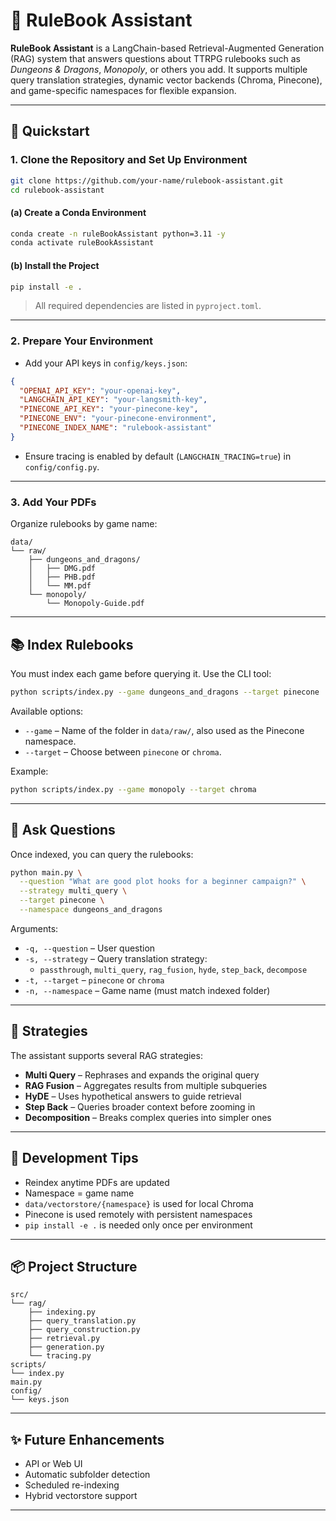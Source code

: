 # 📘 RuleBook Assistant

**RuleBook Assistant** is a LangChain-based Retrieval-Augmented Generation (RAG) system that answers questions about TTRPG rulebooks such as *Dungeons & Dragons*, *Monopoly*, or others you add. It supports multiple query translation strategies, dynamic vector backends (Chroma, Pinecone), and game-specific namespaces for flexible expansion.

---

## 🚀 Quickstart

### 1. Clone the Repository and Set Up Environment

```bash
git clone https://github.com/your-name/rulebook-assistant.git
cd rulebook-assistant
```

#### (a) Create a Conda Environment

```bash
conda create -n ruleBookAssistant python=3.11 -y
conda activate ruleBookAssistant
```

#### (b) Install the Project

```bash
pip install -e .
```
> All required dependencies are listed in `pyproject.toml`.

---

### 2. Prepare Your Environment

- Add your API keys in `config/keys.json`:

```json
{
  "OPENAI_API_KEY": "your-openai-key",
  "LANGCHAIN_API_KEY": "your-langsmith-key",
  "PINECONE_API_KEY": "your-pinecone-key",
  "PINECONE_ENV": "your-pinecone-environment",
  "PINECONE_INDEX_NAME": "rulebook-assistant"
}
```

- Ensure tracing is enabled by default (`LANGCHAIN_TRACING=true`) in `config/config.py`.

---

### 3. Add Your PDFs

Organize rulebooks by game name:

```
data/
└── raw/
    ├── dungeons_and_dragons/
    │   ├── DMG.pdf
    │   ├── PHB.pdf
    │   └── MM.pdf
    └── monopoly/
        └── Monopoly-Guide.pdf
```

---

## 📚 Index Rulebooks

You must index each game before querying it. Use the CLI tool:

```bash
python scripts/index.py --game dungeons_and_dragons --target pinecone
```

Available options:

- `--game` – Name of the folder in `data/raw/`, also used as the Pinecone namespace.
- `--target` – Choose between `pinecone` or `chroma`.

Example:

```bash
python scripts/index.py --game monopoly --target chroma
```

---

## 💬 Ask Questions

Once indexed, you can query the rulebooks:

```bash
python main.py \
  --question "What are good plot hooks for a beginner campaign?" \
  --strategy multi_query \
  --target pinecone \
  --namespace dungeons_and_dragons
```

Arguments:

- `-q, --question` – User question
- `-s, --strategy` – Query translation strategy:
  - `passthrough`, `multi_query`, `rag_fusion`, `hyde`, `step_back`, `decompose`
- `-t, --target` – `pinecone` or `chroma`
- `-n, --namespace` – Game name (must match indexed folder)

---

## 🧠 Strategies

The assistant supports several RAG strategies:

- **Multi Query** – Rephrases and expands the original query
- **RAG Fusion** – Aggregates results from multiple subqueries
- **HyDE** – Uses hypothetical answers to guide retrieval
- **Step Back** – Queries broader context before zooming in
- **Decomposition** – Breaks complex queries into simpler ones

---

## 🧪 Development Tips

- Reindex anytime PDFs are updated
- Namespace = game name
- `data/vectorstore/{namespace}` is used for local Chroma
- Pinecone is used remotely with persistent namespaces
- `pip install -e .` is needed only once per environment

---

## 📦 Project Structure

```
src/
└── rag/
    ├── indexing.py
    ├── query_translation.py
    ├── query_construction.py
    ├── retrieval.py
    ├── generation.py
    └── tracing.py
scripts/
└── index.py
main.py
config/
└── keys.json
```

---

## ✨ Future Enhancements

- API or Web UI
- Automatic subfolder detection
- Scheduled re-indexing
- Hybrid vectorstore support

---
